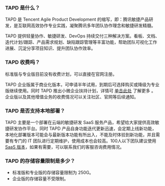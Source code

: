 ### TAPD 是什么？
TAPD 是 Tencent Agile Product Development 的缩写，即：腾讯敏捷产品研发，是互联网高效协作专业实践，凝聚腾讯多年团队协作理念和敏捷研发精髓。

TAPD 提供轻量协作、敏捷研发、DevOps 持续交付三种解决方案。看板、文档、迭代计划/跟踪、产品需求规划、缺陷跟踪管理等丰富功能，帮助团队可视化工作进展、沉淀分享项目知识、提升团队协作效率。

### TAPD 收费吗？
标准版与专业版目前没有收费计划，可以直接在官网注册。

TAPD 企业版属于商业化版本，可申请半年试用，到期后可选择购买或降级为专业版继续使用。同时 TAPD 推出小微企业扶持计划，详情可 [单击此处](https://www.tapd.cn/official/ecology) 了解更多 。 企业版以及其他增值业务的收费情况可以关注社区、官网等后续通知。

### TAPD 是否支持本地部署？
TAPD 主要是一个部署在云端的敏捷研发 SaaS 服务产品，希望给大家提供高效敏捷研发协作平台。同时 TAPD 产品自身功能迭代更新迅速，会定期上线新功能，本地化部署版本可能会与最新版本功能有所出入，不能及时体验到新功能，并且需要有专门的 IT 团队进行定期维护，使用成本也会较高。100人以下团队建议使用 [SaaS 版本](https://www.tapd.cn/official/index)，如果有需要，可以联系我们的客服咨询费用情况。

### TAPD 的存储容量限制是多少？
- 标准版和专业版的存储容量限制为 250G。
- 企业版的存储容量不受限制。
 
